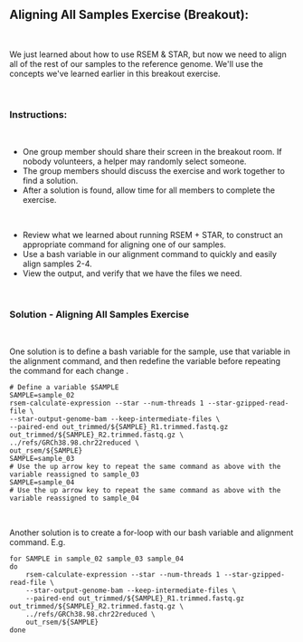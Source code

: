 ## Aligning All Samples Exercise (Breakout):

<br>

We just learned about how to use RSEM & STAR, but now we need to align all of the rest of our samples to the reference genome. We'll use the concepts we've learned earlier in this breakout exercise.

<br>

### Instructions:

<br>

- One group member should share their screen in the breakout room. If nobody volunteers, a helper may randomly select someone.
- The group members should discuss the exercise and work together to find a solution.
- After a solution is found, allow time for all members to complete the exercise.

<br>

- Review what we learned about running RSEM + STAR, to construct an appropriate command for aligning one of our samples.
- Use a bash variable in our alignment command to quickly and easily align samples 2-4.
- View the output, and verify that we have the files we need.

<br>

### Solution - Aligning All Samples Exercise

<br>

One solution is to define a bash variable for the sample, use that variable in the alignment command, and then redefine the variable before repeating the command for each change .

    # Define a variable $SAMPLE
    SAMPLE=sample_02
    rsem-calculate-expression --star --num-threads 1 --star-gzipped-read-file \
    --star-output-genome-bam --keep-intermediate-files \
    --paired-end out_trimmed/${SAMPLE}_R1.trimmed.fastq.gz out_trimmed/${SAMPLE}_R2.trimmed.fastq.gz \
    ../refs/GRCh38.98.chr22reduced \
    out_rsem/${SAMPLE}
    SAMPLE=sample_03
    # Use the up arrow key to repeat the same command as above with the variable reassigned to sample_03
    SAMPLE=sample_04
    # Use the up arrow key to repeat the same command as above with the variable reassigned to sample_04

<br>

Another solution is to create a for-loop with our bash variable and alignment command. E.g.

    for SAMPLE in sample_02 sample_03 sample_04
    do
        rsem-calculate-expression --star --num-threads 1 --star-gzipped-read-file \
        --star-output-genome-bam --keep-intermediate-files \
        --paired-end out_trimmed/${SAMPLE}_R1.trimmed.fastq.gz out_trimmed/${SAMPLE}_R2.trimmed.fastq.gz \
        ../refs/GRCh38.98.chr22reduced \
        out_rsem/${SAMPLE}
    done

<br>
